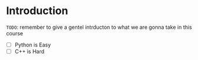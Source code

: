 # Introduction

`TODO`: remember to give a gentel intrducton to what we are gonna take in this course 

- [ ] Python is Easy
- [ ] C++ is Hard
